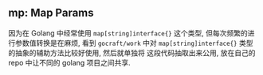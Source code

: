 ## mp: Map Params
因为在 Golang 中经常使用 `map[string]interface{}` 这个类型, 但每次频繁的进行参数值转换是在麻烦,
看到 `gocraft/work` 中对 `map[string]interface{}` 类型的抽象的辅助方法比较好使用, 然后就单独将
这段代码抽取出来公用, 放在自己的 repo 中让不同的 golang 项目之间共享.
